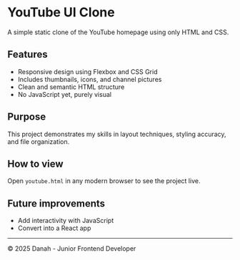 # YouTube UI Clone

A simple static clone of the YouTube homepage using only HTML and CSS.

## Features

- Responsive design using Flexbox and CSS Grid
- Includes thumbnails, icons, and channel pictures
- Clean and semantic HTML structure
- No JavaScript yet, purely visual

## Purpose

This project demonstrates my skills in layout techniques, styling accuracy, and file organization.

## How to view

Open `youtube.html` in any modern browser to see the project live.

## Future improvements

- Add interactivity with JavaScript
- Convert into a React app

---

© 2025 Danah - Junior Frontend Developer
